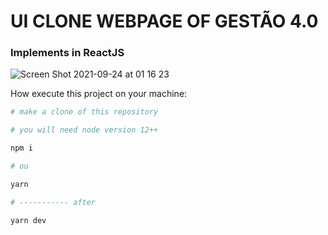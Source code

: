 # UI CLONE WEBPAGE OF GESTÃO 4.0

### Implements in ReactJS

![Screen Shot 2021-09-24 at 01 16 23](https://user-images.githubusercontent.com/39541807/134617410-dba80407-72f9-4473-a21b-fed1322591d6.png)

How execute this project on your machine:

```bash
# make a clone of this repository

# you will need node version 12++

npm i 

# ou

yarn

# ----------- after

yarn dev
```
